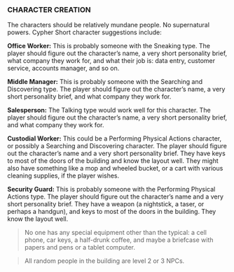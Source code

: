 ### CHARACTER CREATION

<!-- P, ID: 160005 -->

The characters should be relatively mundane people. No supernatural powers. Cypher Short character suggestions include:

<!-- P, ID: 160006 -->

**Office Worker:** This is probably someone with the Sneaking type. The player should figure out the character’s name, a very short personality brief, what company they work for, and what their job is: data entry, customer service, accounts manager, and so on.

<!-- P, ID: 160007 -->

**Middle Manager:** This is probably someone with the Searching and Discovering type. The player should figure out the character’s name, a very short personality brief, and what company they work for.

<!-- P, ID: 160008 -->

**Salesperson:** The Talking type would work well for this character. The player should figure out the character’s name, a very short personality brief, and what company they work for.

<!-- P, ID: 160009 -->

**Custodial Worker:** This could be a Performing Physical Actions character, or possibly a Searching and Discovering character. The player should figure out the character’s name and a very short personality brief. They have keys to most of the doors of the building and know the layout well. They might also have something like a mop and wheeled bucket, or a cart with various cleaning supplies, if the player wishes.

<!-- P, ID: 160010 -->

**Security Guard:** This is probably someone with the Performing Physical Actions type. The player should figure out the character’s name and a very short personality brief. They have a weapon (a nightstick, a taser, or perhaps a handgun), and keys to most of the doors in the building. They know the layout well.

<!-- H, ID: 160011 -->

> No one has any special equipment other than the typical: a cell phone, car keys, a half-drunk coffee, and maybe a briefcase with papers and pens or a tablet computer.

<!-- H, ID: 160013 -->

> All random people in the building are level 2 or 3 NPCs.

